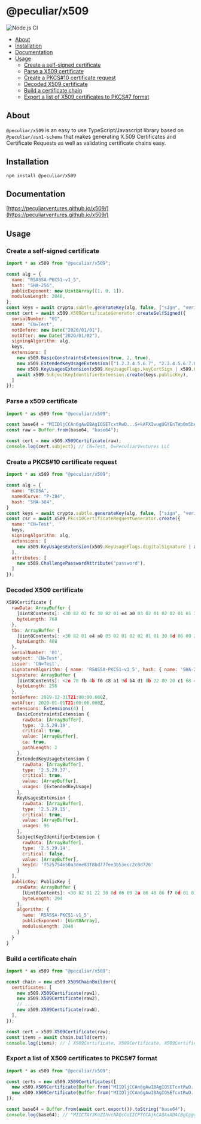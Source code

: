 # @peculiar/x509

![Node.js CI](https://github.com/PeculiarVentures/x509/workflows/Node.js%20CI/badge.svg)

- [About](#about)
- [Installation](#installation)
- [Documentation](#documentation)
- [Usage](#usage)
  - [Create a self-signed certificate](#create-a-self-signed-certificate)
  - [Parse a X509 certificate](#parse-a-x509-certificate)
  - [Create a PKCS#10 certificate request](#create-a-pkcs10-certificate-request)
  - [Decoded X509 certificate](#decoded-x509-certificate)
  - [Build a certificate chain](#build-a-certificate-chain)
  - [Export a list of X509 certificates to PKCS#7 format](#export-a-list-of-x509-certificates-to-pkcs7-format)

## About

`@peculiar/x509` is an easy to use TypeScript/Javascript library based on `@peculiar/asn1-schema` that makes generating X.509 Certificates and Certificate Requests as well as validating certificate chains easy.

## Installation

```
npm install @peculiar/x509
```

## Documentation

[https://peculiarventures.github.io/x509/](https://peculiarventures.github.io/x509/)

## Usage

### Create a self-signed certificate
```js
import * as x509 from "@peculiar/x509";

const alg = {
  name: "RSASSA-PKCS1-v1_5",
  hash: "SHA-256",
  publicExponent: new Uint8Array([1, 0, 1]),
  modulusLength: 2048,
};
const keys = await crypto.subtle.generateKey(alg, false, ["sign", "verify"]);
const cert = await x509.X509CertificateGenerator.createSelfSigned({
  serialNumber: "01",
  name: "CN=Test",
  notBefore: new Date("2020/01/01"),
  notAfter: new Date("2020/01/02"),
  signingAlgorithm: alg,
  keys,
  extensions: [
    new x509.BasicConstraintsExtension(true, 2, true),
    new x509.ExtendedKeyUsageExtension(["1.2.3.4.5.6.7", "2.3.4.5.6.7.8"], true),
    new x509.KeyUsagesExtension(x509.KeyUsageFlags.keyCertSign | x509.KeyUsageFlags.cRLSign, true),
    await x509.SubjectKeyIdentifierExtension.create(keys.publicKey),
  ]
});
```

### Parse a x509 certificate
```js
import * as x509 from "@peculiar/x509";

const base64 = "MIIDljCCAn6gAwIBAgIOSETcxtRwD...S+kAFXIwugUGYEnTWp0m5bAn5NlD314IEOg4mnS8Q==";
const raw = Buffer.from(base64, "base64");

const cert = new x509.X509Certificate(raw);
console.log(cert.subject); // CN=Test, O=PeculiarVentures LLC
```

### Create a PKCS#10 certificate request
```js
import * as x509 from "@peculiar/x509";

const alg = {
  name: "ECDSA",
  namedCurve: "P-384",
  hash: "SHA-384",
}
const keys = await crypto.subtle.generateKey(alg, false, ["sign", "verify"]);
const csr = await x509.Pkcs10CertificateRequestGenerator.create({
  name: "CN=Test",
  keys,
  signingAlgorithm: alg,
  extensions: [
    new x509.KeyUsagesExtension(x509.KeyUsageFlags.digitalSignature | x509.KeyUsageFlags.keyEncipherment),
  ],
  attributes: [
    new x509.ChallengePasswordAttribute("password"),
  ]
});
```

### Decoded X509 certificate
```js
X509Certificate {
  rawData: ArrayBuffer {
    [Uint8Contents]: <30 82 02 fc 30 82 01 e4 a0 03 02 01 02 02 01 01 30 0d 06 09 2a 86 48 86 f7 0d 01 01 0b 05 00 30 0f 31 0d 30 0b 06 03 55 04 03 13 04 54 65 73 74 30 1e 17 0d 31 39 31 32 33 31 32 31 30 30 30 30 5a 17 0d 32 30 30 31 30 31 32 31 30 30 30 30 5a 30 0f 31 0d 30 0b 06 03 55 04 03 13 04 54 65 73 74 30 82 01 ... 668 more bytes>,
    byteLength: 768
  },
  tbs: ArrayBuffer {
    [Uint8Contents]: <30 82 01 e4 a0 03 02 01 02 02 01 01 30 0d 06 09 2a 86 48 86 f7 0d 01 01 0b 05 00 30 0f 31 0d 30 0b 06 03 55 04 03 13 04 54 65 73 74 30 1e 17 0d 31 39 31 32 33 31 32 31 30 30 30 30 5a 17 0d 32 30 30 31 30 31 32 31 30 30 30 30 5a 30 0f 31 0d 30 0b 06 03 55 04 03 13 04 54 65 73 74 30 82 01 22 30 0d 06 ... 388 more bytes>,
    byteLength: 488
  },
  serialNumber: '01',
  subject: 'CN=Test',
  issuer: 'CN=Test',
  signatureAlgorithm: { name: 'RSASSA-PKCS1-v1_5', hash: { name: 'SHA-256' } },
  signature: ArrayBuffer {
    [Uint8Contents]: <2e 78 fb 4b f6 c8 a1 9d b4 d1 8b 22 80 20 c1 68 46 39 a6 11 d1 a9 7a 13 03 8d 1e 0e 5e 87 b5 33 2a ba 44 1b 96 6d 91 e7 fd c0 ce b7 93 fe e4 df d3 d0 57 7c 9a eb 7e 3e 8b ed c6 07 ad 80 df fd 8f f7 ce 26 07 db 0e 9f af e6 cb 70 02 2d 17 9f f5 c1 0d ef d6 cf 1d ec 78 a0 dd 5d 46 2a 60 08 71 74 2c 26 ... 156 more bytes>,
    byteLength: 256
  },
  notBefore: 2019-12-31T21:00:00.000Z,
  notAfter: 2020-01-01T21:00:00.000Z,
  extensions: Extensions(4) [
    BasicConstraintsExtension {
      rawData: [ArrayBuffer],
      type: '2.5.29.19',
      critical: true,
      value: [ArrayBuffer],
      ca: true,
      pathLength: 2
    },
    ExtendedKeyUsageExtension {
      rawData: [ArrayBuffer],
      type: '2.5.29.37',
      critical: true,
      value: [ArrayBuffer],
      usages: [ExtendedKeyUsage]
    },
    KeyUsagesExtension {
      rawData: [ArrayBuffer],
      type: '2.5.29.15',
      critical: true,
      value: [ArrayBuffer],
      usages: 96
    },
    SubjectKeyIdentifierExtension {
      rawData: [ArrayBuffer],
      type: '2.5.29.14',
      critical: false,
      value: [ArrayBuffer],
      keyId: 'f525754650a3dee83f8bd777ee3b53ecc2c8d726'
    }
  ],
  publicKey: PublicKey {
    rawData: ArrayBuffer {
      [Uint8Contents]: <30 82 01 22 30 0d 06 09 2a 86 48 86 f7 0d 01 01 01 05 00 03 82 01 0f 00 30 82 01 0a 02 82 01 01 00 b6 f4 f1 cf dd 26 a1 23 45 b6 6e 4e ec 3e 20 8a 3f 90 ec 84 46 49 87 a2 05 c5 eb da ac 84 37 eb a3 bf 46 b5 8e 82 75 25 8a 80 19 10 79 13 c0 13 6c 29 df 56 44 1c ec f8 7b 34 0a f2 13 41 b5 53 98 e1 f5 ... 194 more bytes>,
      byteLength: 294
    },
    algorithm: {
      name: 'RSASSA-PKCS1-v1_5',
      publicExponent: [Uint8Array],
      modulusLength: 2048
    }
  }
}
```

### Build a certificate chain
```js
import * as x509 from "@peculiar/x509";

const chain = new x509.X509ChainBuilder({
  certificates: [
    new x509.X509Certificate(raw1),
    new x509.X509Certificate(raw2),
    // ...
    new x509.X509Certificate(rawN),
  ],
});

const cert = x509.X509Certificate(raw);
const items = await chain.build(cert);
console.log(items); // [ X509Certificate, X509Certificate, X509Certificate ]
```

### Export a list of X509 certificates to PKCS#7 format
```js
import * as x509 from "@peculiar/x509";

const certs = new x509.X509Certificates([
  new x509.X509Certificate(Buffer.from("MIIDljCCAn6gAwIBAgIOSETcxtRwD...S+kAFXIwugUGYEnTWp0m5bAn5NlD314IEOg4mnS8Q==", "base64")),
  new x509.X509Certificate(Buffer.from("MIIDljCCAn6gAwIBAgIOSETcxtRwD...w8Y/o+hk3QzNBVa3ZUvzDhVAmamQflvw3lXMm/JG4U=", "base64")),
]);

const base64 = Buffer.from(await cert.export()).toString("base64");
console.log(base64); // "MIICTAYJKoZIhvcNAQcCoIICPTCCAjkCAQAxADACBgCgggIq...F7EZPNo3pjbfznpIilRMRrmwf5dkgCdSKDdE94xAA==");
```
